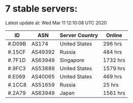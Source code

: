 # 7 stable servers:

Latest update at: Wed Mar 11 12:10:08 UTC 2020

| ID | ASN | Server Country | Online |
| -- | --- | -------------- | ------ |
| #.D09B | AS174 | United States | 296 hrs |
| #.15CF | AS49392 | Russia | 484 hrs |
| #.7F1D | AS63949 | Singapore | 1732 hrs |
| #.9FC3 | AS53889 | United States | 1579 hrs |
| #.E069 | AS40065 | United States | 469 hrs |
| #.1CC8 | AS51659 | Russia | 25 hrs |
| #.2A79 | AS63949 | Japan | 1561 hrs |

